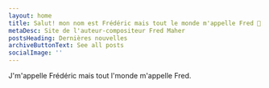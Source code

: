 ```yaml
---
layout: home
title: Salut! mon nom est Frédéric mais tout le monde m'appelle Fred 🎸
metaDesc: Site de l'auteur-compositeur Fred Maher
postsHeading: Dernières nouvelles
archiveButtonText: See all posts
socialImage: ''
---
```

J'm'appelle Frédéric mais tout l'monde m'appelle Fred.
